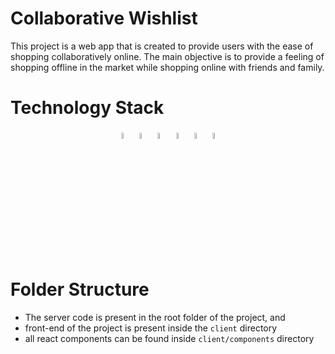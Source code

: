 # Collaborative Wishlist
This project is a web app that is created to provide users with the ease of shopping collaboratively online. The main objective is to provide a feeling of shopping offline in the market while shopping online with friends and family.

<div>
      <h1>Technology Stack</h1>
      <p align ="center">
        <code><img src="https://img.icons8.com/color/48/000000/react-native.png" width="5%" /></code>
        <code><img src="https://img.icons8.com/color/48/000000/firebase.png" width="5%" /></code>
        <code><img src="https://cdn.worldvectorlogo.com/logos/socket-io.svg" width="5%" /></code>
        <code><img src="https://img.icons8.com/windows/64/26e07f/node-js.png" width="5%"/></code>
        <code><img src="https://img.icons8.com/color/64/000000/git.png" width="5%"/></code>
        <code><img src="https://img.icons8.com/color/64/000000/github.png" width="5%"/></code>
      </p>
</div>

# Folder Structure
- The server code is present in the root folder of the project, and
- front-end of the project is present inside the `client` directory
- all react components can be found inside `client/components` directory

